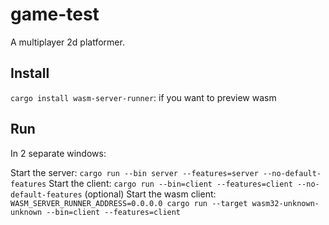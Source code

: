 # game-test

A multiplayer 2d platformer.

## Install

`cargo install wasm-server-runner`: if you want to preview wasm

## Run

In 2 separate windows:

Start the server: `cargo run --bin server --features=server --no-default-features`
Start the client: `cargo run --bin=client --features=client --no-default-features`
(optional) Start the wasm client: `WASM_SERVER_RUNNER_ADDRESS=0.0.0.0 cargo run --target wasm32-unknown-unknown --bin=client --features=client`

<!--

## Game ideas

Maplestory + runescape

Maplestory with resources and crafting.

Skill trees:

- strength
- defense
- mining
- smithing
- cooking
- brewing
- magic
- farming

-->
